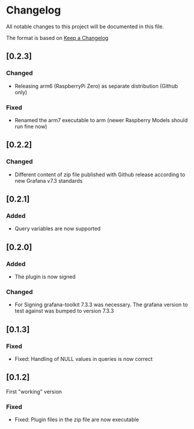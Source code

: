 # Changelog

All notable changes to this project will be documented in this file.

The format is based on [Keep a Changelog](https://keepachangelog.com/en/1.0.0/)

## [0.2.3]

### Changed

- Releasing arm6 (RaspberryPi Zero) as separate distribution (Github only)

### Fixed

- Renamed the arm7 executable to arm (newer Raspberry Models should run fine now)

## [0.2.2]

### Changed

- Different content of zip file published with Github release according to new Grafana v7.3
  standards

## [0.2.1]

### Added

- Query variables are now supported

## [0.2.0]

### Added

- The plugin is now signed

### Changed

- For Signing grafana-toolkit 7.3.3 was necessary. The grafana version to test against was
  bumped to version 7.3.3

## [0.1.3]

### Fixed

- Fixed: Handling of NULL values in queries is now correct

## [0.1.2]

First "working" version

### Fixed

- Fixed: Plugin files in the zip file are now executable
